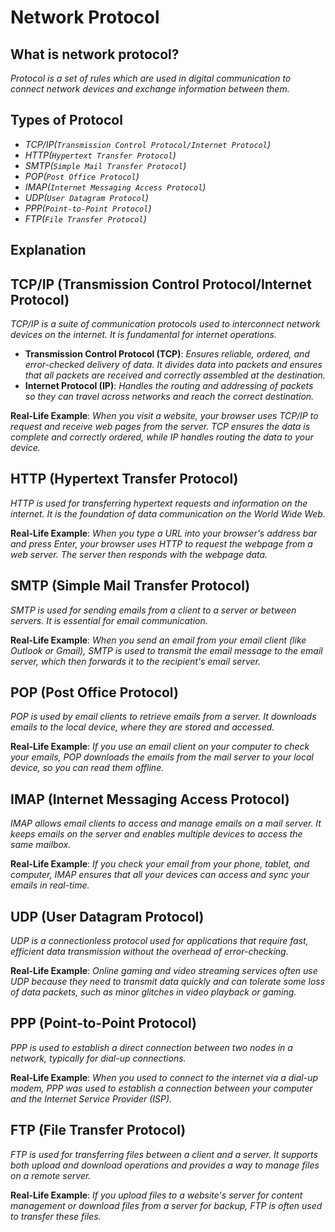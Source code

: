 # Network Protocol

## What is network protocol?

_Protocol is a set of rules which are used in digital communication to connect network devices and exchange information between them._

## Types of Protocol

- _TCP/IP(`Transmission Control Protocol/Internet Protocol`)_
- _HTTP(`Hypertext Transfer Protocol`)_
- _SMTP(`Simple Mail Transfer Protocol`)_
- _POP(`Post Office Protocol`)_
- _IMAP(`Internet Messaging Access Protocol`)_
- _UDP(`User Datagram Protocol`)_
- _PPP(`Point-to-Point Protocol`)_
- _FTP(`File Transfer Protocol`)_

## Explanation

## TCP/IP (Transmission Control Protocol/Internet Protocol)

_TCP/IP is a suite of communication protocols used to interconnect network devices on the internet. It is fundamental for internet operations._

- **Transmission Control Protocol (TCP)**: _Ensures reliable, ordered, and error-checked delivery of data. It divides data into packets and ensures that all packets are received and correctly assembled at the destination._
- **Internet Protocol (IP)**: _Handles the routing and addressing of packets so they can travel across networks and reach the correct destination._

**Real-Life Example**: _When you visit a website, your browser uses TCP/IP to request and receive web pages from the server. TCP ensures the data is complete and correctly ordered, while IP handles routing the data to your device._

## HTTP (Hypertext Transfer Protocol)

_HTTP is used for transferring hypertext requests and information on the internet. It is the foundation of data communication on the World Wide Web._

**Real-Life Example**: _When you type a URL into your browser's address bar and press Enter, your browser uses HTTP to request the webpage from a web server. The server then responds with the webpage data._

## SMTP (Simple Mail Transfer Protocol)

_SMTP is used for sending emails from a client to a server or between servers. It is essential for email communication._

**Real-Life Example**: _When you send an email from your email client (like Outlook or Gmail), SMTP is used to transmit the email message to the email server, which then forwards it to the recipient's email server._

## POP (Post Office Protocol)

_POP is used by email clients to retrieve emails from a server. It downloads emails to the local device, where they are stored and accessed._

**Real-Life Example**: _If you use an email client on your computer to check your emails, POP downloads the emails from the mail server to your local device, so you can read them offline._

## IMAP (Internet Messaging Access Protocol)

_IMAP allows email clients to access and manage emails on a mail server. It keeps emails on the server and enables multiple devices to access the same mailbox._

**Real-Life Example**: _If you check your email from your phone, tablet, and computer, IMAP ensures that all your devices can access and sync your emails in real-time._

## UDP (User Datagram Protocol)

_UDP is a connectionless protocol used for applications that require fast, efficient data transmission without the overhead of error-checking._

**Real-Life Example**: _Online gaming and video streaming services often use UDP because they need to transmit data quickly and can tolerate some loss of data packets, such as minor glitches in video playback or gaming._

## PPP (Point-to-Point Protocol)

_PPP is used to establish a direct connection between two nodes in a network, typically for dial-up connections._

**Real-Life Example**: _When you used to connect to the internet via a dial-up modem, PPP was used to establish a connection between your computer and the Internet Service Provider (ISP)._

## FTP (File Transfer Protocol)

_FTP is used for transferring files between a client and a server. It supports both upload and download operations and provides a way to manage files on a remote server._

**Real-Life Example**: _If you upload files to a website's server for content management or download files from a server for backup, FTP is often used to transfer these files._
